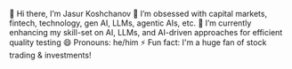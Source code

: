 👋 Hi there, I’m Jasur Koshchanov
👀 I’m obsessed with capital markets, fintech, technology, gen AI, LLMs, agentic AIs, etc.
🌱 I’m currently enhancing my skill-set on AI, LLMs, and AI-driven approaches for efficient quality testing
😄 Pronouns: he/him
⚡ Fun fact: I'm a huge fan of stock trading & investments!
